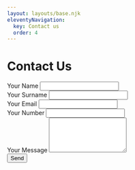 ```yaml
---
layout: layouts/base.njk
eleventyNavigation:
  key: Contact us
  order: 4
---
```


<div class="container my-5">
  <div class="row justify-content-center">
    <div class="col-lg-9">
      <h1 class="mb-3">Contact Us</h1>
      <form methpd="POST"  name="contact" netlify>
        <div class="row g-3">
          <div class="col-md-6">
            <label for="your-name" class="form-label">Your Name</label>
            <input type="text" class="form-control" id="your-name" name="your-name" required>
          </div>
          <div class="col-md-6">
            <label for="your-surname" class="form-label">Your Surname</label>
            <input type="text" class="form-control" id="your-surname" name="your-surname" required>
          </div>
          <div class="col-md-6">
            <label for="your-email" class="form-label">Your Email</label>
            <input type="email" class="form-control" id="your-email" name="your-email" required>
          </div>
          <div class="col-md-6">
            <label for="your-subject" class="form-label">Your Number</label>
            <input type="text" class="form-control" id="your-subject" name="your-subject">
          </div>
          <div class="col-12">
            <label for="your-message" class="form-label">Your Message</label>
            <textarea class="form-control" id="your-message" name="your-message" rows="5" required></textarea>
          </div>
          <div class="col-12">
            <div class="row">
              <div class="col-md-6">
                <button  type="submit" class="btn btn-dark w-100 fw-bold" >Send</button>
              </div>
            </div>
          </div>
        </div>
      </form>
    </div>
  </div>
</div>
